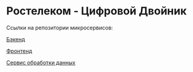 # Ростелеком - Цифровой Двойник

Ссылки на репозитории микросервисов:

[Бэкенд](https://github.com/lightswitchdigital/rtk-backend)

[Фронтенд](https://github.com/lightswitchdigital/rtk-frontend)

[Сервис обработки данных](https://github.com/lightswitchdigital/rtk-java-api)
